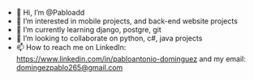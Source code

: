 - 👋 Hi, I’m @Pabloadd
- 👀 I’m interested in mobile projects, and back-end website projects
- 🌱 I’m currently learning django, postgre, git
- 💞️ I’m looking to collaborate on python, c#, java projects
- 📫 How to reach me on LinkedIn: https://www.linkedin.com/in/pabloantonio-dominguez and my email: domingezpablo265@gmail.com

<!---
Pabloadd/Pabloadd is a ✨ special ✨ repository because its `README.md` (this file) appears on your GitHub profile.
You can click the Preview link to take a look at your changes.
--->
